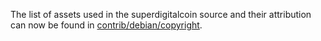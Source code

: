The list of assets used in the superdigitalcoin source and their attribution can now be found in [contrib/debian/copyright](../contrib/debian/copyright).

